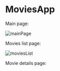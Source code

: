 # MoviesApp

Main page:

![mainPage](https://user-images.githubusercontent.com/65961363/105480711-bffc9b00-5cae-11eb-8c47-90612029057e.jpg)

Movies list page:

![moviesList](https://user-images.githubusercontent.com/65961363/105480854-f5a18400-5cae-11eb-8c91-2a2513e1978b.jpg)


Movie details page:

